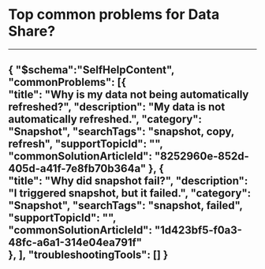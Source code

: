 <properties
pageTitle="Top common problems for Data Share"
description="Document for Data Share problems"
service="Microsoft.DataShare"
resource="accounts"
authors="mkadiri3"
ms.author="makadiri"
displayOrder=""
articleId="732e3e49-8b2a-4d10-8456-db42dc47c9b2"
selfHelpType="diagnoseandsolve"
productPesIds=""
cloudEnvironments="public"
/>

# Top common problems for Data Share?
---
{
	"$schema":"SelfHelpContent",
	"commonProblems": [{				    
			"title": "Why is my data not being automatically refreshed?",
			"description": "My data is not automatically refreshed.",
			"category": "Snapshot",
			"searchTags": "snapshot, copy, refresh",
			"supportTopicId": "",
			"commonSolutionArticleId": "8252960e-852d-405d-a41f-7e8fb70b364a"
		}, {			         
			"title": "Why did snapshot fail?",
			"description": "I triggered snapshot, but it failed.",
			"category": "Snapshot",
			"searchTags": "snapshot, failed",
			"supportTopicId": "",
			"commonSolutionArticleId": "1d423bf5-f0a3-48fc-a6a1-314e04ea791f"			
		},
	],
	"troubleshootingTools": []
}
---
